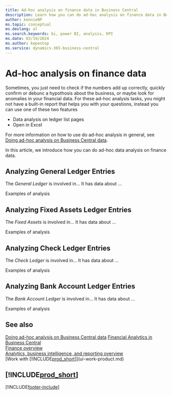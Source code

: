 ```yaml
---
title: Ad-hoc analysis on finance data in Business Central
description: Learn how you can do ad-hoc analysis on finance data in Business Central.
author: kennieNP
ms.topic: conceptual
ms.devlang: al
ms.search.keywords: bi, power BI, analysis, KPI
ms.date: 03/19/2024
ms.author: kepontop
ms.service: dynamics-365-business-central
---
```


# Ad-hoc analysis on finance data

Sometimes, you just need to check if the numbers add up correctly, quickly confirm or debunc a hypothosis about the business, or maybe look for anomalies in your financial data. For these ad-hoc analysis tasks, you might not have a built-in report that helps you with your questions, instead you can use one of these two features
- Data analysis on ledger list pages
- Open in Excel

For more information on how to use do ad-hoc analysis in general, see [Doing ad-hoc analysis on Business Central data](ad-hoc-data-analysis.md).

In this article, we introduce how you can do ad-hoc data analysis on finance data.

## Analyzing General Ledger Entries

The *General Ledger* is involved in... 
It has data about ...

Examples of analysis

## Analyzing Fixed Assets Ledger Entries

The *Fixed Assets* is involved in... 
It has data about ...

Examples of analysis

## Analyzing Check Ledger Entries

The *Check Ledger* is involved in... 
It has data about ...

Examples of analysis


## Analyzing Bank Account Ledger Entries

The *Bank Account Ledger* is involved in... 
It has data about ...

Examples of analysis


## See also

[Doing ad-hoc analysis on Business Central data](ad-hoc-data-analysis.md)
[Financial Analytics in Business Central](bi.md)  
[Finance overview](finance.md)  
[Analytics, business intelligence, and reporting overview](reports-bi-reporting.md)  
[Work with [!INCLUDE[prod_short](includes/prod_short.md)]](ui-work-product.md)  

## [!INCLUDE[prod_short](includes/free_trial_md.md)]  

[!INCLUDE[footer-include](includes/footer-banner.md)]

